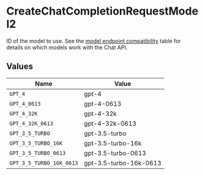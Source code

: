 # CreateChatCompletionRequestModel2

ID of the model to use. See the [model endpoint compatibility](/docs/models/model-endpoint-compatibility) table for details on which models work with the Chat API.


## Values

| Name                     | Value                    |
| ------------------------ | ------------------------ |
| `GPT_4`                  | gpt-4                    |
| `GPT_4_0613`             | gpt-4-0613               |
| `GPT_4_32K`              | gpt-4-32k                |
| `GPT_4_32K_0613`         | gpt-4-32k-0613           |
| `GPT_3_5_TURBO`          | gpt-3.5-turbo            |
| `GPT_3_5_TURBO_16K`      | gpt-3.5-turbo-16k        |
| `GPT_3_5_TURBO_0613`     | gpt-3.5-turbo-0613       |
| `GPT_3_5_TURBO_16K_0613` | gpt-3.5-turbo-16k-0613   |